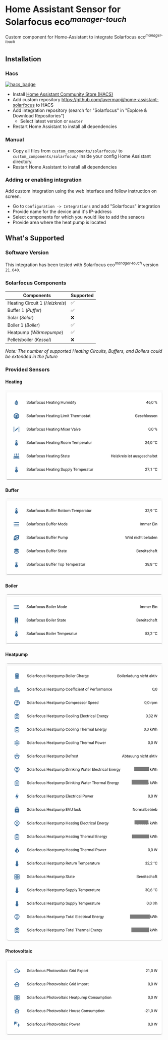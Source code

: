 # Home Assistant Sensor for Solarfocus eco<sup>_manager-touch_</sup>
Custom component for Home-Assistant to integrate Solarfocus eco<sup>_manager-touch_</sup>

## Installation

### Hacs

[![hacs_badge](https://img.shields.io/badge/HACS-Custom-41BDF5.svg?style=for-the-badge)](https://github.com/hacs/integration)

- Install [Home Assistant Community Store (HACS)](https://hacs.xyz/)
- Add custom repository https://github.com/lavermanjj/home-assistant-solarfocus to HACS
- Add integration repository (search for "Solarfocus" in "Explore & Download Repositories")
    - Select latest version or `master`
- Restart Home Assistant to install all dependencies

### Manual

- Copy all files from `custom_components/solarfocus/` to `custom_components/solarfocus/` inside your config Home Assistant directory.
- Restart Home Assistant to install all dependencies

### Adding or enabling integration

Add custom integration using the web interface and follow instruction on screen.

- Go to `Configuration -> Integrations` and add "Solarfocus" integration
- Provide name for the device and it's IP-address
- Select components for which you would like to add the sensors
- Provide area where the heat pump is located

## What's Supported 

### Software Version

This integration has been tested with Solarfocus eco<sup>_manager-touch_</sup> version `21.040`.

### Solarfocus Components

| Components | Supported |
|---|---|
| Heating Circuit 1 (_Heizkreis_)| :white_check_mark: |
| Buffer 1 (_Puffer_) | :white_check_mark: |
| Solar (_Solar_)| :x:|
| Boiler 1 (_Boiler_) | :white_check_mark: |
| Heatpump (_Wärmepumpe_) | :white_check_mark: |
| Pelletsboiler (_Kessel_) | :x: | 

_Note: The number of supported Heating Circuits, Buffers, and Boilers could be extended in the future_

### Provided Sensors

#### Heating
![Heating Sensors](images/sf-heating-sensors.png?raw=true)

#### Buffer
![Buffer Sensors](images/sf-buffer-sensors.png?raw=true)

#### Boiler
![Boiler Sensors](images/sf-boiler-sensors.png?raw=true)

#### Heatpump
![Heatpump Sensors](images/sf-heatpump-sensors.png?raw=true)

#### Photovoltaic
![Photovoltaic Sensors](images/sf-photovoltaic-sensors.png?raw=true)
